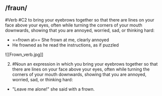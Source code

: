 ## /fraʊn/
#Verb
#C2
to bring your eyebrows together so that there are lines on your face above your eyes, often while turning the corners of your mouth downwards, showing that you are annoyed, worried, sad, or thinking hard:

- ==frown at==
She frown at me, clearly annoyed
- He frowned as he read the instructions, as if puzzled

![[Frown_verb.jpg]]

2. #Noun 
an expression in which you bring your eyebrows together so that there are lines on your face above your eyes, often while turning the corners of your mouth downwards, showing that you are annoyed, worried, sad, or thinking hard:

- "Leave me alone!" she said with a frown.
